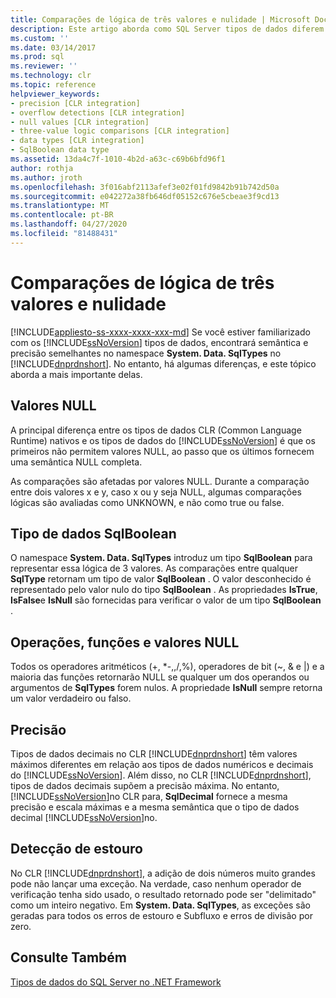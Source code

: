 ```yaml
---
title: Comparações de lógica de três valores e nulidade | Microsoft Docs
description: Este artigo aborda como SQL Server tipos de dados diferem dos tipos em System. Data. SqlTypes no .NET Framework, que têm semântica e precisão semelhantes.
ms.custom: ''
ms.date: 03/14/2017
ms.prod: sql
ms.reviewer: ''
ms.technology: clr
ms.topic: reference
helpviewer_keywords:
- precision [CLR integration]
- overflow detections [CLR integration]
- null values [CLR integration]
- three-value logic comparisons [CLR integration]
- data types [CLR integration]
- SqlBoolean data type
ms.assetid: 13da4c7f-1010-4b2d-a63c-c69b6bfd96f1
author: rothja
ms.author: jroth
ms.openlocfilehash: 3f016abf2113afef3e02f01fd9842b91b742d50a
ms.sourcegitcommit: e042272a38fb646df05152c676e5cbeae3f9cd13
ms.translationtype: MT
ms.contentlocale: pt-BR
ms.lasthandoff: 04/27/2020
ms.locfileid: "81488431"
---
```

# <a name="nullability-and-three-value-logic-comparisons"></a>Comparações de lógica de três valores e nulidade
[!INCLUDE[appliesto-ss-xxxx-xxxx-xxx-md](../../includes/appliesto-ss-xxxx-xxxx-xxx-md.md)]
  Se você estiver familiarizado com os [!INCLUDE[ssNoVersion](../../includes/ssnoversion-md.md)] tipos de dados, encontrará semântica e precisão semelhantes no namespace **System. Data. SqlTypes** no [!INCLUDE[dnprdnshort](../../includes/dnprdnshort-md.md)]. No entanto, há algumas diferenças, e este tópico aborda a mais importante delas.  
  
## <a name="null-values"></a>Valores NULL  
 A principal diferença entre os tipos de dados CLR (Common Language Runtime) nativos e os tipos de dados do [!INCLUDE[ssNoVersion](../../includes/ssnoversion-md.md)] é que os primeiros não permitem valores NULL, ao passo que os últimos fornecem uma semântica NULL completa.  
  
 As comparações são afetadas por valores NULL. Durante a comparação entre dois valores x e y, caso x ou y seja NULL, algumas comparações lógicas são avaliadas como UNKNOWN, e não como true ou false.  
  
## <a name="sqlboolean-data-type"></a>Tipo de dados SqlBoolean  
 O namespace **System. Data. SqlTypes** introduz um tipo **SqlBoolean** para representar essa lógica de 3 valores. As comparações entre qualquer **SqlType** retornam um tipo de valor **SqlBoolean** . O valor desconhecido é representado pelo valor nulo do tipo **SqlBoolean** . As propriedades **IsTrue**, **IsFalse**e **IsNull** são fornecidas para verificar o valor de um tipo **SqlBoolean** .  
  
## <a name="operations-functions-and-null-values"></a>Operações, funções e valores NULL  
 Todos os operadores aritméticos (+, \*-,,/,%), operadores de bit (~, & e |) e a maioria das funções retornarão NULL se qualquer um dos operandos ou argumentos de **SqlTypes** forem nulos. A propriedade **IsNull** sempre retorna um valor verdadeiro ou falso.  
  
## <a name="precision"></a>Precisão  
 Tipos de dados decimais no CLR [!INCLUDE[dnprdnshort](../../includes/dnprdnshort-md.md)] têm valores máximos diferentes em relação aos tipos de dados numéricos e decimais do [!INCLUDE[ssNoVersion](../../includes/ssnoversion-md.md)]. Além disso, no CLR [!INCLUDE[dnprdnshort](../../includes/dnprdnshort-md.md)], tipos de dados decimais supõem a precisão máxima. No entanto, [!INCLUDE[ssNoVersion](../../includes/ssnoversion-md.md)]no CLR para, **SqlDecimal** fornece a mesma precisão e escala máximas e a mesma semântica que o tipo de dados decimal [!INCLUDE[ssNoVersion](../../includes/ssnoversion-md.md)]no.  
  
## <a name="overflow-detection"></a>Detecção de estouro  
 No CLR [!INCLUDE[dnprdnshort](../../includes/dnprdnshort-md.md)], a adição de dois números muito grandes pode não lançar uma exceção. Na verdade, caso nenhum operador de verificação tenha sido usado, o resultado retornado pode ser "delimitado" como um inteiro negativo. Em **System. Data. SqlTypes**, as exceções são geradas para todos os erros de estouro e Subfluxo e erros de divisão por zero.  
  
## <a name="see-also"></a>Consulte Também  
 [Tipos de dados do SQL Server no .NET Framework](../../relational-databases/clr-integration-database-objects-types-net-framework/sql-server-data-types-in-the-net-framework.md)  
  
  
